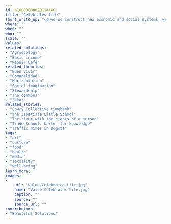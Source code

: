 ```yaml
---
id: a16E0000002QIimIAG
title: "Celebrates life"
short_write_up: "<p>As we construct new economic and social systems, we must not forget to dance, sing, play, pray and create. If oppression is a denial of life, a process of dehumanization, then the affirmation of life should be at the center of our efforts to build a better world. That means honoring culture, art and love in the midst of struggle. It means inviting one another to bring our whole selves to our work, our spiritual and creative selves, our passions, our ways of learning and communicating, our everyday joys and sorrows. When institutions define us by narrow slices of our identities, by the stuff they tell us we need, or by where we fall on an anonymous bell curve, we resist by celebrating one another and the larger webs of life to which we are connected.</p>"
where: ""
when: ""
who: ""
scale: ""
values:
related_solutions:
- "Agroecology"
- "Basic income"
- "Repair Café"
related_theories:
- "Buen vivir"
- "Comunalidad"
- "Horizontalism"
- "Social imagination"
- "Stewardship"
- "The commons"
- "Zakat"
related_stories:
- "Cowry Collective timebank"
- "The Zapatista Little School"
- "The river with the rights of a person"
- "Trade School: barter-for-knowledge"
- "Traffic mimes in Bogotá"
tags:
- "art"
- "culture"
- "food"
- "health"
- "media"
- "sexuality"
- "well-being"
learn_more:
images:
-
    url: "Value-Celebrates-Life.jpg"
    name: "Value-Celebrates-Life.jpg"
    caption: ""
    source: ""
    source_url: ""
contributors:
- "Beautiful Solutions"
---
```

